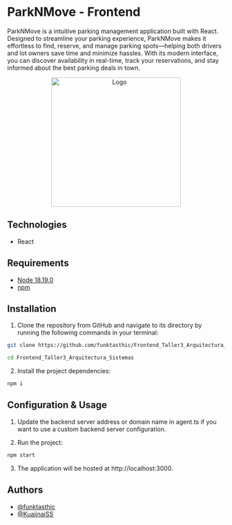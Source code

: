 # ParkNMove - Frontend

ParkNMove is a intuitive parking management application built with React. Designed to streamline your parking experience, ParkNMove makes it effortless to find, reserve, and manage parking spots—helping both drivers and lot owners save time and minimize hassles. With its modern interface, you can discover availability in real-time, track your reservations, and stay informed about the best parking deals in town.

<p align="center">
  <img src="https://media.licdn.com/dms/image/C4E12AQFdVr18zUa17Q/article-cover_image-shrink_720_1280/0/1624637761724?e=2147483647&v=beta&t=txL8oZw9vpsEAev7vCuRj8GQpDmbmG9FMUnRDtRzXaY" alt="Logo" height="300">
</p>

## Technologies

- React

## Requirements

- [Node 18.19.0](https://nodejs.org/en/download/current)
- [npm](https://docs.npmjs.com/downloading-and-installing-node-js-and-npm)

## Installation

1. Clone the repository from GitHub and navigate to its directory by running the following commands in your terminal:

```bash
git clone https://github.com/funktasthic/Frontend_Taller3_Arquitectura_Sistemas.git

cd Frontend_Taller3_Arquitectura_Sistemas
```

2. Install the project dependencies:

```bash
npm i
```

## Configuration & Usage

1. Update the backend server address or domain name in agent.ts if you want to use a custom backend server configuration.

2. Run the project:

```bash
npm start
```

3. The application will be hosted at http://localhost:3000.

## Authors

- [@funktasthic](https://www.github.com/funktasthic)
- [@KuajinaiSS](https://www.github.com/kuajinaiss)

